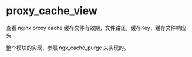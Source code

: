 proxy_cache_view
================

查看 nginx proxy cache 缓存文件有效期，文件路径，缓存Key，缓存文件响应头

整个模块的实现，参照 ngx_cache_purge 来实现的。



